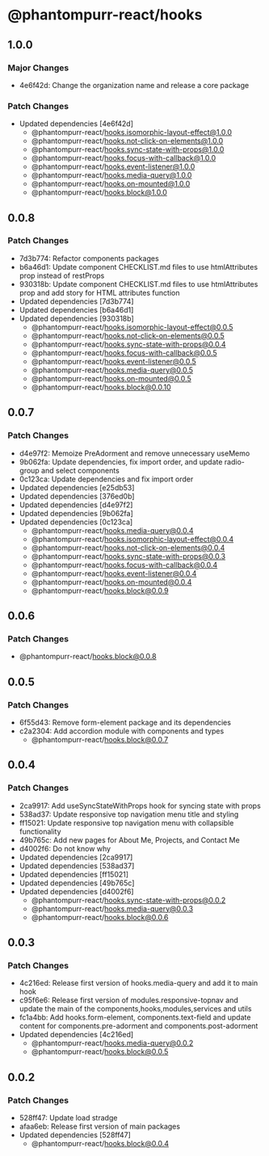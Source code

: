 # @phantompurr-react/hooks

## 1.0.0

### Major Changes

- 4e6f42d: Change the organization name and release a core package

### Patch Changes

- Updated dependencies [4e6f42d]
  - @phantompurr-react/hooks.isomorphic-layout-effect@1.0.0
  - @phantompurr-react/hooks.not-click-on-elements@1.0.0
  - @phantompurr-react/hooks.sync-state-with-props@1.0.0
  - @phantompurr-react/hooks.focus-with-callback@1.0.0
  - @phantompurr-react/hooks.event-listener@1.0.0
  - @phantompurr-react/hooks.media-query@1.0.0
  - @phantompurr-react/hooks.on-mounted@1.0.0
  - @phantompurr-react/hooks.block@1.0.0

## 0.0.8

### Patch Changes

- 7d3b774: Refactor components packages
- b6a46d1: Update component CHECKLIST.md files to use htmlAttributes prop instead of restProps
- 930318b: Update component CHECKLIST.md files to use htmlAttributes prop and add story for HTML attributes function
- Updated dependencies [7d3b774]
- Updated dependencies [b6a46d1]
- Updated dependencies [930318b]
  - @phantompurr-react/hooks.isomorphic-layout-effect@0.0.5
  - @phantompurr-react/hooks.not-click-on-elements@0.0.5
  - @phantompurr-react/hooks.sync-state-with-props@0.0.4
  - @phantompurr-react/hooks.focus-with-callback@0.0.5
  - @phantompurr-react/hooks.event-listener@0.0.5
  - @phantompurr-react/hooks.media-query@0.0.5
  - @phantompurr-react/hooks.on-mounted@0.0.5
  - @phantompurr-react/hooks.block@0.0.10

## 0.0.7

### Patch Changes

- d4e97f2: Memoize PreAdorment and remove unnecessary useMemo
- 9b062fa: Update dependencies, fix import order, and update radio-group and select components
- 0c123ca: Update dependencies and fix import order
- Updated dependencies [e25db53]
- Updated dependencies [376ed0b]
- Updated dependencies [d4e97f2]
- Updated dependencies [9b062fa]
- Updated dependencies [0c123ca]
  - @phantompurr-react/hooks.media-query@0.0.4
  - @phantompurr-react/hooks.isomorphic-layout-effect@0.0.4
  - @phantompurr-react/hooks.not-click-on-elements@0.0.4
  - @phantompurr-react/hooks.sync-state-with-props@0.0.3
  - @phantompurr-react/hooks.focus-with-callback@0.0.4
  - @phantompurr-react/hooks.event-listener@0.0.4
  - @phantompurr-react/hooks.on-mounted@0.0.4
  - @phantompurr-react/hooks.block@0.0.9

## 0.0.6

### Patch Changes

- @phantompurr-react/hooks.block@0.0.8

## 0.0.5

### Patch Changes

- 6f55d43: Remove form-element package and its dependencies
- c2a2304: Add accordion module with components and types
  - @phantompurr-react/hooks.block@0.0.7

## 0.0.4

### Patch Changes

- 2ca9917: Add useSyncStateWithProps hook for syncing state with props
- 538ad37: Update responsive top navigation menu title and styling
- ff15021: Update responsive top navigation menu with collapsible functionality
- 49b765c: Add new pages for About Me, Projects, and Contact Me
- d4002f6: Do not know why
- Updated dependencies [2ca9917]
- Updated dependencies [538ad37]
- Updated dependencies [ff15021]
- Updated dependencies [49b765c]
- Updated dependencies [d4002f6]
  - @phantompurr-react/hooks.sync-state-with-props@0.0.2
  - @phantompurr-react/hooks.media-query@0.0.3
  - @phantompurr-react/hooks.block@0.0.6

## 0.0.3

### Patch Changes

- 4c216ed: Release first version of hooks.media-query and add it to main hook
- c95f6e6: Release first version of modules.responsive-topnav and update the main of the components,hooks,modules,services and utils
- fc1a4bb: Add hooks.form-element, components.text-field and update content for components.pre-adorment and components.post-adorment
- Updated dependencies [4c216ed]
  - @phantompurr-react/hooks.media-query@0.0.2
  - @phantompurr-react/hooks.block@0.0.5

## 0.0.2

### Patch Changes

- 528ff47: Update load stradge
- afaa6eb: Release first version of main packages
- Updated dependencies [528ff47]
  - @phantompurr-react/hooks.block@0.0.4
